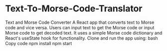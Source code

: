 # Text-To-Morse-Code-Translator
Text and Morse Code Converter A React app that converts text to Morse code and vice versa. Users can input text to get the Morse code or input Morse code to get decoded text. It uses a simple Morse code dictionary and React's useState hook for functionality.  Clone and run the app using:  bash Copy code npm install npm start
